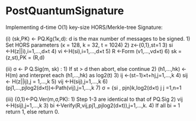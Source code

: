 # PostQuantumSignature

Implementing d-time O(1) key-size HORS/Merkle-tree Signature:

(i) (sk,PK) ← PQ.Kg(1κ,d): d is the max number of messages to be signed.
	1) Set HORS parameters (κ = 128, k = 32, t = 1024) 
	2) z←{0,1},st=1
	3) si ←H(z||i),i=1,...,d×t
	4) vi ←H(si),i=1,...,d×t
	5) R ←Form (v1,...,vd×t) 6) sk = (z,st),PK = (R,d)


(ii) σ ← P Q.Sig(m, sk) :
	1) If st > d then abort, else continue
	2) (h1,...,hk) ← H(m) and interpret each (h1,...,hk) as log2(t)
	3) ij ←(st−1)×t+hj,j=1,...,k
	4) sij ← H(z||ij),j = 1,...,k
	5) vij ←H(sij),j=1,...,k
	6) (pj1,...,pjlog2(d×t))←Path(vij),j=1,...,k
	7) σ = {si , pjn}k,log2(d×t) j j =1,n=1


(iii) {0,1}←PQ.Ver(m,σ,PK):
	1) Step 1-3 are identical to that of PQ.Sig
	2) vij ←H(sij),j=1,...,k
	3) bi ←Verify(R,vij,pj1,,pjlog2(d×t)),j=1,...,k. 4) If all bi = 1 return 1, else return 0.